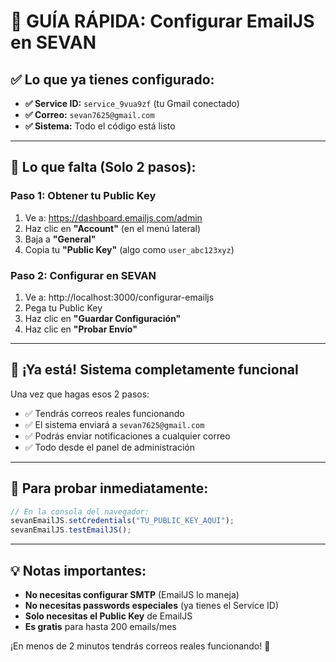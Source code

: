 # 🚀 GUÍA RÁPIDA: Configurar EmailJS en SEVAN

## ✅ Lo que ya tienes configurado:

- **✅ Service ID:** `service_9vua9zf` (tu Gmail conectado)
- **✅ Correo:** `sevan7625@gmail.com`
- **✅ Sistema:** Todo el código está listo

---

## 🔧 Lo que falta (Solo 2 pasos):

### Paso 1: Obtener tu Public Key

1. Ve a: https://dashboard.emailjs.com/admin
2. Haz clic en **"Account"** (en el menú lateral)
3. Baja a **"General"** 
4. Copia tu **"Public Key"** (algo como `user_abc123xyz`)

### Paso 2: Configurar en SEVAN

1. Ve a: http://localhost:3000/configurar-emailjs
2. Pega tu Public Key
3. Haz clic en **"Guardar Configuración"**
4. Haz clic en **"Probar Envío"**

---

## 🎯 ¡Ya está! Sistema completamente funcional

Una vez que hagas esos 2 pasos:

- ✅ Tendrás correos reales funcionando
- ✅ El sistema enviará a `sevan7625@gmail.com`
- ✅ Podrás enviar notificaciones a cualquier correo
- ✅ Todo desde el panel de administración

---

## 🧪 Para probar inmediatamente:

```javascript
// En la consola del navegador:
sevanEmailJS.setCredentials("TU_PUBLIC_KEY_AQUI");
sevanEmailJS.testEmailJS();
```

---

## 💡 Notas importantes:

- **No necesitas configurar SMTP** (EmailJS lo maneja)
- **No necesitas passwords especiales** (ya tienes el Service ID)
- **Solo necesitas el Public Key** de EmailJS
- **Es gratis** para hasta 200 emails/mes

¡En menos de 2 minutos tendrás correos reales funcionando! 🎉